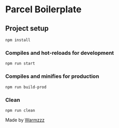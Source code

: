 # Parcel Boilerplate

## Project setup
```
npm install
```

### Compiles and hot-reloads for development
```
npm run start
```

### Compiles and minifies for production
```
npm run build-prod
```

### Clean
```
npm run clean
```

Made by [Warmzzz](https://github.com/Warmzzz)
